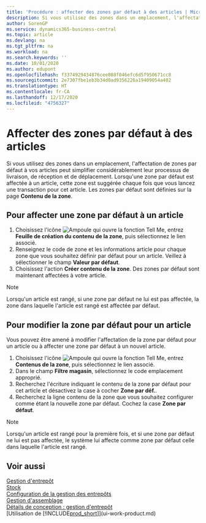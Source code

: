 ```yaml
---
title: 'Procédure : affecter des zones par défaut à des articles | Microsoft Docs'
description: Si vous utilisez des zones dans un emplacement, l'affectation de zones par défaut à vos articles peut simplifier considérablement leur processus de livraison, de réception et de déplacement. Lorsqu'une zone par défaut est affectée à un article, cette zone est suggérée chaque fois que vous lancez une transaction pour cet article.
author: SorenGP
ms.service: dynamics365-business-central
ms.topic: article
ms.devlang: na
ms.tgt_pltfrm: na
ms.workload: na
ms.search.keywords: ''
ms.date: 10/01/2020
ms.author: edupont
ms.openlocfilehash: f3374929434876cee088f046efc6d5f950671cc8
ms.sourcegitcommit: 2e7307fbe1eb3b34d0ad9356226a19409054a402
ms.translationtype: HT
ms.contentlocale: fr-CA
ms.lasthandoff: 12/17/2020
ms.locfileid: "4756327"
---
```

# <a name="assign-default-bins-to-items"></a>Affecter des zones par défaut à des articles
Si vous utilisez des zones dans un emplacement, l'affectation de zones par défaut à vos articles peut simplifier considérablement leur processus de livraison, de réception et de déplacement. Lorsqu'une zone par défaut est affectée à un article, cette zone est suggérée chaque fois que vous lancez une transaction pour cet article. Les zones par défaut sont définies sur la page **Contenu de la zone**.  

## <a name="to-assign-a-default-bin-to-an-item"></a>Pour affecter une zone par défaut à un article
1.  Choisissez l'icône ![Ampoule qui ouvre la fonction Tell Me](media/ui-search/search_small.png "Dites-moi ce que vous voulez faire"), entrez **Feuille de création du contenu de la zone**, puis sélectionnez le lien associé.  
2.  Renseignez le code de zone et les informations article pour chaque zone que vous souhaitez définir par défaut pour un article. Veillez à sélectionner le champ **Valeur par défaut**.  
3.  Choisissez l'action **Créer contenu de la zone**. Des zones par défaut sont maintenant affectées à votre article.  

> [!NOTE]  
>  Lorsqu'un article est rangé, si une zone par défaut ne lui est pas affectée, la zone dans laquelle l'article est rangé est affectée par défaut.  

## <a name="to-change-the-default-bin-for-an-item"></a>Pour modifier la zone par défaut pour un article  
Vous pouvez être amené à modifier l'affectation de la zone par défaut pour un article ou à affecter une zone par défaut à un nouvel article.    
1.  Choisissez l'icône ![Ampoule qui ouvre la fonction Tell Me](media/ui-search/search_small.png "Dites-moi ce que vous voulez faire"), entrez **Contenus de la zone**, puis sélectionnez le lien associé.  
2.  Dans le champ **Filtre magasin**, sélectionnez le code emplacement approprié.  
3.  Recherchez l'écriture indiquant le contenu de la zone par défaut pour cet article et désactivez la case à cocher **Zone par déf.**.  
4.  Recherchez la ligne contenu de la zone que vous souhaitez configurer comme étant la nouvelle zone par défaut. Cochez la case **Zone par défaut**.  

> [!NOTE]  
>  Lorsqu'un article est rangé pour la première fois, et si une zone par défaut ne lui est pas affectée, le système lui affecte comme zone par défaut celle dans laquelle l'article est rangé.  

## <a name="see-also"></a>Voir aussi  
[Gestion d'entrepôt](warehouse-manage-warehouse.md)  
[Stock](inventory-manage-inventory.md)  
[Configuration de la gestion des entrepôts](warehouse-setup-warehouse.md)     
[Gestion d'assemblage](assembly-assemble-items.md)    
[Détails de conception : gestion d'entrepôt](design-details-warehouse-management.md)  
[Utilisation de [!INCLUDE[prod_short](includes/prod_short.md)]](ui-work-product.md)
